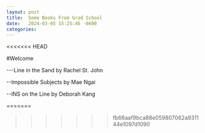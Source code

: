 ```yaml
---
layout: post
title:  Some Books From Grad School
date:   2024-03-05 15:25:46 -0600
categories: 
---
```

<<<<<<< HEAD


#Welcome


---Line in the Sand by Rachel St. John


--Impossible Subjects by Mae Ngai


--INS on the Line by Deborah Kang


=======

 
>>>>>>> fb66aaf9bca88e059807062a931144e1097d1090

[jekyll-docs]: https://jekyllrb.com/docs/home
[jekyll-gh]:   https://github.com/jekyll/jekyll
[jekyll-talk]: https://talk.jekyllrb.com/

